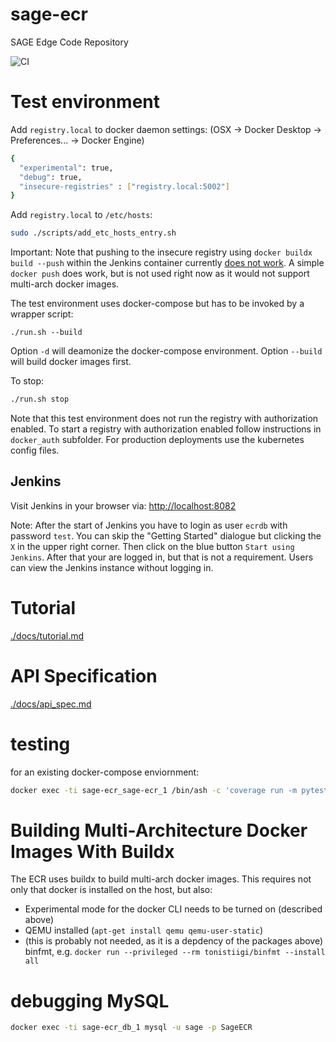 # sage-ecr
SAGE Edge Code Repository

![CI](https://github.com/sagecontinuum/sage-ecr/workflows/CI/badge.svg)


# Test environment

Add `registry.local` to docker daemon settings: (OSX -> Docker Desktop -> Preferences... -> Docker Engine)
```bash
{
  "experimental": true,
  "debug": true,
  "insecure-registries" : ["registry.local:5002"]
}
```

Add `registry.local` to `/etc/hosts`:
```bash
sudo ./scripts/add_etc_hosts_entry.sh 
```

Important: Note that pushing to the insecure registry using `docker buildx build --push` within the Jenkins container currently [does not work](https://github.com/docker/buildx/issues/218). A simple `docker push` does work, but is not used right now as it would not support multi-arch docker images. 


The test environment uses docker-compose but has to be invoked by a wrapper script:

```
./run.sh --build
```

Option `-d` will deamonize the docker-compose environment.
Option `--build` will build docker images first.


To stop:
```bash
./run.sh stop
```

Note that this test environment does not run the registry with authorization enabled. To start a registry with authorization enabled follow instructions in `docker_auth` subfolder. For production deployments use the kubernetes config files.

## Jenkins
Visit Jenkins in your browser via: [http://localhost:8082](http://localhost:8082)

Note: After the start of Jenkins you have to login as user `ecrdb` with password `test`. You can skip the "Getting Started" dialogue but clicking the `X` in the upper right corner. Then click on the blue button `Start using Jenkins`. After that your are logged in, but that is not a requirement. Users can view the Jenkins instance without logging in.

# Tutorial
[./docs/tutorial.md](./docs/tutorial.md)


# API Specification

[./docs/api_spec.md](./docs/api_spec.md)


# testing


for an existing docker-compose enviornment:

```bash
docker exec -ti sage-ecr_sage-ecr_1 /bin/ash -c 'coverage run -m pytest -v --runslow  &&  coverage report -m'
```

# Building Multi-Architecture Docker Images With Buildx

The ECR uses buildx to build multi-arch docker images. This requires not only that docker is installed on the host, but also:

- Experimental mode for the docker CLI needs to be turned on (described above)
- QEMU installed (`apt-get install qemu qemu-user-static`)
- (this is probably not needed, as it is a depdency of the packages above) binfmt, e.g. `docker run --privileged --rm tonistiigi/binfmt --install all`



# debugging MySQL

```bash
docker exec -ti sage-ecr_db_1 mysql -u sage -p SageECR
```
